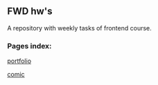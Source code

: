 ## FWD hw's

A repository with weekly tasks of frontend course.

### Pages index:

[portfolio](https://senopiece.github.io/my-portfolio-website/)

[comic](https://senopiece.github.io/my-portfolio-website/comic)
